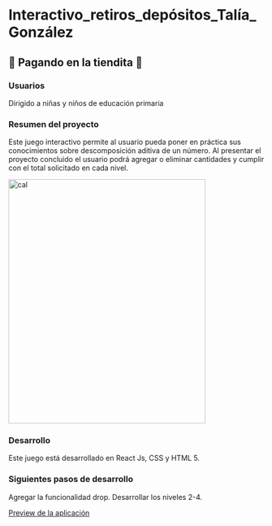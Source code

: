 # Interactivo_retiros_depósitos_Talía_González

## 🍭 Pagando en la tiendita 🍎

### Usuarios 
Dirigido a niñas y niños de educación primaria

### Resumen del proyecto 
Este juego interactivo permite al usuario pueda poner en práctica sus conocimientos 
sobre descomposición aditiva de un número. Al presentar el proyecto concluido el usuario podrá
agregar o eliminar cantidades y cumplir con el total solicitado en cada nivel. 

<img src="https://media.giphy.com/media/xhI8TYRjwx6oYYjikS/giphy.gif" width="388" height="480" alt="cal" class="giphy-embed"/>

### Desarrollo
Este juego está desarrollado en React Js, CSS y HTML 5. 

### Siguientes pasos de desarrollo 
Agregar la funcionalidad drop.
Desarrollar los niveles 2-4. 

[Preview de la aplicación]()



